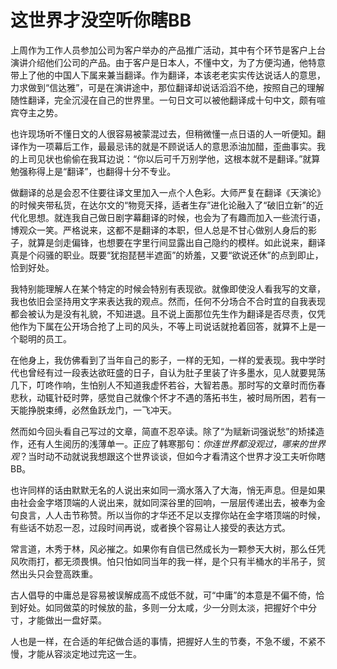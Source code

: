 # 这世界才没空听你瞎BB

上周作为工作人员参加公司为客户举办的产品推广活动，其中有个环节是客户上台演讲介绍他们公司的产品。由于客户是日本人，不懂中文，为了方便沟通，他特意带上了他的中国人下属来兼当翻译。作为翻译，本该老老实实传达说话人的意思，力求做到“信达雅”，可是在演讲途中，那位翻译却说话滔滔不绝，按照自己的理解随性翻译，完全沉浸在自己的世界里。一句日文可以被他翻译成十句中文，颇有喧宾夺主之势。

也许现场听不懂日文的人很容易被蒙混过去，但稍微懂一点日语的人一听便知。翻译作为一项幕后工作，最最忌讳的就是不顾说话人的意思添油加醋，歪曲事实。我的上司见状也偷偷在我耳边说：“你以后可千万别学他，这根本就不是翻译。”就算勉强称得上是“翻译”，也翻得十分不专业。

做翻译的总是会忍不住要往译文里加入一点个人色彩。大师严复在翻译《天演论》的时候夹带私货，在达尔文的“物竞天择，适者生存”进化论融入了“破旧立新”的近代化思想。就连我自己做日剧字幕翻译的时候，也会为了有趣而加入一些流行语，博观众一笑。严格说来，这都不是翻译的本职，但人总是不甘心做别人身后的影子，就算是剑走偏锋，也想要在字里行间显露出自己隐约的模样。如此说来，翻译真是个闷骚的职业。既要“犹抱琵琶半遮面”的娇羞，又要“欲说还休”的点到即止，恰到好处。

我特别能理解人在某个特定的时候会特别有表现欲。就像即使没人看我写的文章，我也依旧会坚持用文字来表达我的观点。然而，任何不分场合不合时宜的自我表现都会被认为是没有礼貌，不知进退。且不说上面那位先生作为翻译是否尽责，仅凭他作为下属在公开场合抢了上司的风头，不等上司说话就抢着回答，就算不上是一个聪明的员工。

在他身上，我仿佛看到了当年自己的影子，一样的无知，一样的爱表现。我中学时代也曾经有过一段表达欲旺盛的日子，自认为肚子里装了许多墨水，见人就要晃荡几下，叮咚作响，生怕别人不知道我虚怀若谷，大智若愚。那时写的文章时而伤春悲秋，动辄针砭时弊，感觉自己就像个怀才不遇的落拓书生，被时局所困，若有一天能挣脱束缚，必然鱼跃龙门，一飞冲天。

然而如今回头看自己写过的文章，简直不忍卒读。除了“为赋新词强说愁”的矫揉造作，还有人生阅历的浅薄单一。正应了韩寒那句：_你连世界都没观过，哪来的世界观_？当时动不动就说我想跟这个世界谈谈，但如今才看清这个世界才没工夫听你瞎BB。

也许同样的话由默默无名的人说出来如同一滴水落入了大海，悄无声息。但是如果由社会金字塔顶端的人说出来，就如同深谷里的回响，一层层传递出去，被奉为金句良言，人人击节称赞。所以当你的才华还不足以支撑你站在金字塔顶端的时候，有些话不妨忍一忍，过段时间再说，或者换个容易让人接受的表达方式。

常言道，木秀于林，风必摧之。如果你有自信已然成长为一颗参天大树，那么任凭风吹雨打，都无须畏惧。怕只怕如同当年的我一样，是个只有半桶水的半吊子，贸然出头只会登高跌重。

古人倡导的中庸总是容易被误解成高不成低不就，可“中庸”的本意是不偏不倚，恰到好处。如同做菜的时候放的盐，多则一分太咸，少一分则太淡，把握好个中分寸，才能做出一盘好菜。

人也是一样，在合适的年纪做合适的事情，把握好人生的节奏，不急不缓，不紧不慢，才能从容淡定地过完这一生。